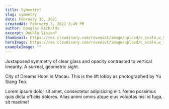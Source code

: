 ```yaml
---
title: Symmetry!
slug: symmetry
date: February 10, 2021
createdAt: February 3, 2021 3:49 PM
author: Douglas Richards
excerpt: Double Vision?
thumbnail: https://res.cloudinary.com/raveniot/image/upload/c_scale,w_500/v1619638150/symmetry_afzqhu.jpg
heroImage: https://res.cloudinary.com/raveniot/image/upload/c_scale,w_1000/v1619638150/symmetry_afzqhu.jpg
exampleImage: ""
---
```


Juxtaposed symmetry of clear glass and opacity contrasted to vertical linearity. A surreal, geometric sight.

City of Dreams Hotel in Macau. This is the lift lobby as photographed by Yu Siang Teo.

Lorem ipsum dolor sit amet, consectetur adipisicing elit. Nemo possimus quis dicta officiis dolores. Alias animi omnis atque eius voluptas nisi id fuga, sit maxime!
